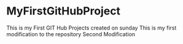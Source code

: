 # MyFirstGitHubProject
This is my First GIT Hub Projects created on sunday
This is my first modification to the repository 
Second Modification
